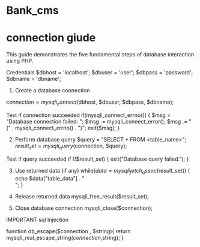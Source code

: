 # Bank_cms

connection giude 
======================================

This guide demonstrates the five fundamental steps of database interaction using PHP.

 Credentials
$dbhost = 'localhost';
$dbuser = 'user';
$dbpass = 'password';
$dbname = 'dbname';

1. Create a database connection

$connection = mysqli_connect($dbhost, $dbuser, $dbpass, $dbname);

Test if connection succeeded
if(mysqli_connect_errno()) {
    $msg = "Database connection failed: ";
    $msg .= mysqli_connect_error();
    $msg .= " (" . mysqli_connect_errno() . ")";
    exit($msg);
}

2. Perform database query
$query = "SELECT * FROM <table_name>";
$result_set = mysqli_query($connection, $query);

Test if query succeeded
if (!$result_set) {
    exit("Database query failed.");
}

3. Use returned data (if any)
while($data= mysqli_fetch_assoc($result_set)) {
    echo $data["table_data"] . "<br />";
}

4. Release returned data
mysqli_free_result($result_set);

5. Close database connection
mysqli_close($connection);

IMPORTANT 
sql Injection 

function db_escape($connection , $string){
    return mysqli_real_escape_string($connection,$string);
}